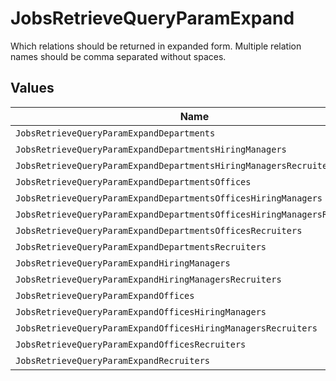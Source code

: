 # JobsRetrieveQueryParamExpand

Which relations should be returned in expanded form. Multiple relation names should be comma separated without spaces.


## Values

| Name                                                                     | Value                                                                    |
| ------------------------------------------------------------------------ | ------------------------------------------------------------------------ |
| `JobsRetrieveQueryParamExpandDepartments`                                | departments                                                              |
| `JobsRetrieveQueryParamExpandDepartmentsHiringManagers`                  | departments,hiring_managers                                              |
| `JobsRetrieveQueryParamExpandDepartmentsHiringManagersRecruiters`        | departments,hiring_managers,recruiters                                   |
| `JobsRetrieveQueryParamExpandDepartmentsOffices`                         | departments,offices                                                      |
| `JobsRetrieveQueryParamExpandDepartmentsOfficesHiringManagers`           | departments,offices,hiring_managers                                      |
| `JobsRetrieveQueryParamExpandDepartmentsOfficesHiringManagersRecruiters` | departments,offices,hiring_managers,recruiters                           |
| `JobsRetrieveQueryParamExpandDepartmentsOfficesRecruiters`               | departments,offices,recruiters                                           |
| `JobsRetrieveQueryParamExpandDepartmentsRecruiters`                      | departments,recruiters                                                   |
| `JobsRetrieveQueryParamExpandHiringManagers`                             | hiring_managers                                                          |
| `JobsRetrieveQueryParamExpandHiringManagersRecruiters`                   | hiring_managers,recruiters                                               |
| `JobsRetrieveQueryParamExpandOffices`                                    | offices                                                                  |
| `JobsRetrieveQueryParamExpandOfficesHiringManagers`                      | offices,hiring_managers                                                  |
| `JobsRetrieveQueryParamExpandOfficesHiringManagersRecruiters`            | offices,hiring_managers,recruiters                                       |
| `JobsRetrieveQueryParamExpandOfficesRecruiters`                          | offices,recruiters                                                       |
| `JobsRetrieveQueryParamExpandRecruiters`                                 | recruiters                                                               |